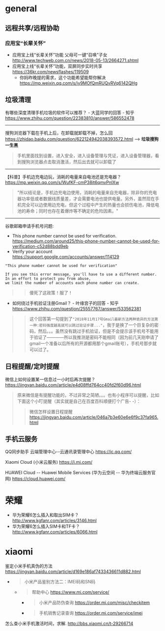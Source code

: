 
# general

## 远程共享/远程协助

### 应用宝“长辈关怀”

- 应用宝上线“长辈关怀”功能 父母可一键“召唤”子女 http://www.techweb.com.cn/news/2018-05-13/2664271.shtml
- 应用宝上线“长辈关怀”功能，双屏同步实时共享 https://36kr.com/newsflashes/119509
  * 你妈昨晚提的需求，这个功能希望能帮你解决 https://mp.weixin.qq.com/s/iy9MOfQmRUQvRVq6142QHg

## 垃圾清理

有哪些深度清理手机垃圾的软件可以推荐？ - 大蓝同学的回答 - 知乎 https://www.zhihu.com/question/22383810/answer/586552478

--------------------------------------------------

搜狗浏览器下载在手机上后，在卸载就卸载不掉，怎么回 https://zhidao.baidu.com/question/622124942038393572.html  --> **垃圾搜狗一生黑**
> 手机里面找到设置，进入安全，进入设备管理与凭证，进入设备管理器，看到搜狗浏览器点击取消激活，然后出去就可以卸载了

--------------------------------------------------

【科普】手机边充电边玩，消耗的电量来自电池还是充电器？ https://mp.weixin.qq.com/s/WufKF-cmP38it6qmvPnIXw
> "所以结论是，手机边充电边使用，消耗的电量来自充电器，除非你的充电器功率低或者数据线质量差，才会需要电池也提供电量。另外，虽然现在手机完全可以边使用边充电，但这个过程中产生的热量也会损伤电池，降低电池的寿命；同时也存在着爆炸等不确定的危险因素。"

--------------------------------------------------

谷歌邮箱申请手机号问题:
- This phone number cannot be used for verification. https://medium.com/around25/this-phone-number-cannot-be-used-for-verification-c52d88bdd9eb
- Verify your account https://support.google.com/accounts/answer/114129
```
"This phone number cannot be used for verification"

If you see this error message, you'll have to use a different number. In an effort to protect you from abuse, 
we limit the number of accounts each phone number can create.
```
>> 傻死了这政策！服了！
- 如何绕过手机验证注册Gmail？ - 叶缘宫子的回答 - 知乎 https://www.zhihu.com/question/25557767/answer/533562381
>> 这个回答第一句提到了`"2018年11月17号Gmail最新方法两种诡异的方法第一种:密码强度越高就可以跳过验证步骤..."`，我于是换了一个巨复杂的密码，然后。。。虽然没有跳过手机验证，但是不会提示该手机号不能用于验证了————所以我推测是密码不能相同（因为前几天刚申请了gmail一个准备以后所有的开源都用那个gmail账号），手机号那步就可以过了。

## 日程提醒/定时提醒

微信上如何设置某一信息过一小时后再次提醒？ https://jingyan.baidu.com/article/e4d08ffd764cc40fd2f60d96.html
> 原来微信是有提醒功能的，不过非常之简陋。。。也有小程序可以提醒，比如下面这个小叮提醒（其实就是自己在百度百科顺便打个广告- -）：
>> 微信怎样设置日程提醒 https://jingyan.baidu.com/article/046a7b3e60e6e6f9c37fa965.html

## 手机云服务

QQ同步助手 云端管理中心--云通讯录管理中心 https://ic.qq.com/

Xiaomi Cloud (小米云服务) https://i.mi.com/

HUAWEI Cloud -- Huawei Mobile Services (华为云空间 -- 华为终端云服务官网) https://cloud.huawei.com/

# 荣耀

- 华为荣耀6怎么插入和取出SIM卡？ http://www.kgfanr.com/articles/3146.html
- 华为荣耀6怎么插入SIM卡和TF卡？ http://www.kgfanr.com/articles/6066.html

# xiaomi

鉴定小米手机真伪的方法 https://jingyan.baidu.com/article/d169e186af7433436611d882.html
- > 小米产品鉴别方法二：IMEI码和SN码
  * > 帮助中心 https://www.mi.com/service/
    + > 小米产品防伪查询 https://order.mi.com/misc/checkitem
    + > 手机销售记录查询 https://order.mi.com/service/imei

怎么查小米手机激活时间，求解. http://bbs.xiaomi.cn/t-29266714
